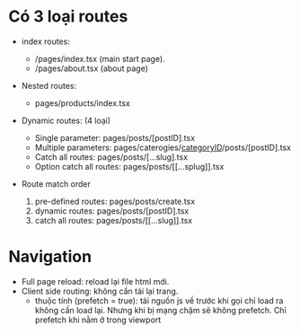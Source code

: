 # Có 3 loại routes
 - index routes: 
    - /pages/index.tsx (main start page).
    - /pages/about.tsx (about page)

 - Nested routes:
    - pages/products/index.tsx

 - Dynamic routes: (4 loại)
    - Single parameter: pages/posts/[postID].tsx    
    - Multiple parameters: pages/caterogies/[categoryID](folder)/posts/[postID].tsx
    - Catch all routes: pages/posts/[...slug].tsx
    - Option catch all routes: pages/posts/[[...splug]].tsx

- Route match order
    1. pre-defined routes: pages/posts/create.tsx
    2. dynamic routes: pages/posts/[postID].tsx
    3. catch all routes: pages/posts/[[...slug]].tsx


# Navigation
 - Full page reload: reload lại file html mới.
 - Client side routing: không cần tải lại trang.
   - thuộc tính (prefetch = true): tải nguồn js về trước khi gọi chỉ load ra không cần load lại. Nhưng khi bị mạng chậm sẽ không prefetch. Chỉ prefetch khi nằm ở trong viewport

